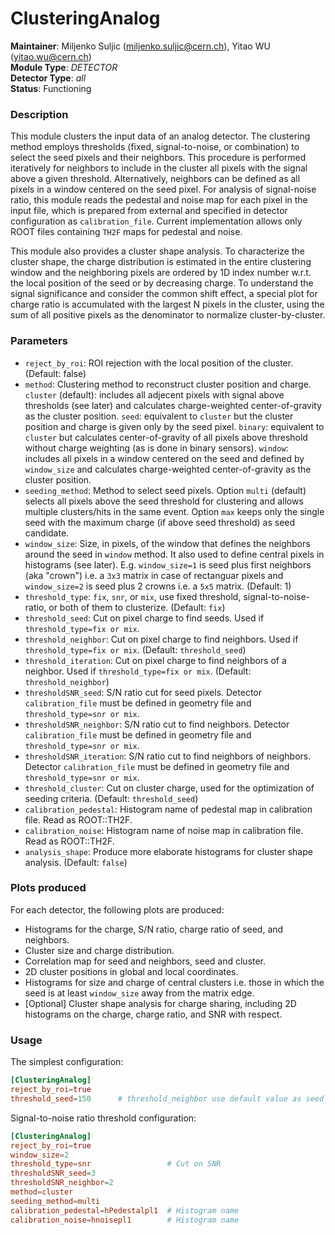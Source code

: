 # ClusteringAnalog
**Maintainer**: Miljenko Suljic (<miljenko.suljic@cern.ch>), Yitao WU (<yitao.wu@cern.ch>)  
**Module Type**: *DETECTOR*  
**Detector Type**: *all*  
**Status**: Functioning

### Description
This module clusters the input data of an analog detector.
The clustering method employs thresholds (fixed, signal-to-noise, or combination) to select the seed pixels and their neighbors. This procedure is performed iteratively for neighbors to include in the cluster all pixels with the signal above a given threshold. Alternatively, neighbors can be defined as all pixels in a window centered on the seed pixel.
For analysis of signal-noise ratio, this module reads the pedestal and noise map for each pixel in the input file, which is prepared from external and specified in detector configuration as `calibration_file`. Current implementation allows only ROOT files containing `TH2F` maps for pedestal and noise.

This module also provides a cluster shape analysis. To characterize the cluster shape, the charge distribution is estimated in the entire clustering window and the neighboring pixels are ordered by 1D index number w.r.t. the local position of the seed or by decreasing charge. To understand the signal significance and consider the common shift effect, a special plot for charge ratio is accumulated with the largest N pixels in the cluster, using the sum of all positive pixels as the denominator to normalize cluster-by-cluster.

### Parameters
* `reject_by_roi`: ROI rejection with the local position of the cluster. (Default: false)
* `method`: Clustering method to reconstruct cluster position and charge. `cluster` (default): includes all adjecent pixels with signal above thresholds (see later) and calculates charge-weighted center-of-gravity as the cluster position. `seed`: equivalent to `cluster` but the cluster position and charge is given only by the seed pixel. `binary`: equivalent to `cluster` but calculates center-of-gravity of all pixels above threshold without charge weighting (as is done in binary sensors). `window`: includes all pixels in a window centered on the seed and defined by `window_size` and calculates charge-weighted center-of-gravity as the cluster position.
* `seeding_method`: Method to select seed pixels. Option `multi`  (default) selects all pixels above the seed threshold for clustering and allows multiple clusters/hits in the same event. Option `max` keeps only the single seed with the maximum charge (if above seed threshold) as seed candidate.
* `window_size`: Size, in pixels, of the window that defines the neighbors around the seed in `window` method. It also used to define central pixels in histograms (see later). E.g. `window_size=1` is seed plus first neighbors (aka "crown") i.e. a `3x3` matrix in case of rectanguar pixels and `window_size=2` is seed plus 2 crowns i.e. a `5x5` matrix. (Default: 1)
* `threshold_type`: `fix`, `snr`, or `mix`, use fixed threshold, signal-to-noise-ratio, or both of them to clusterize. (Default: `fix`)
* `threshold_seed`: Cut on pixel charge to find seeds. Used if `threshold_type=fix or mix`.
* `threshold_neighbor`: Cut on pixel charge to find neighbors. Used if `threshold_type=fix or mix`. (Default: `threshold_seed`)
* `threshold_iteration`: Cut on pixel charge to find neighbors of a neighbor. Used if `threshold_type=fix or mix`. (Default: `threshold_neighbor`)
* `thresholdSNR_seed`: S/N ratio cut for seed pixels. Detector `calibration_file` must be defined in geometry file and `threshold_type=snr or mix`.
* `thresholdSNR_neighbor`: S/N ratio cut to find neighbors. Detector `calibration_file` must be defined in geometry file and `threshold_type=snr or mix`.
* `thresholdSNR_iteration`: S/N ratio cut to find neighbors of neighbors. Detector `calibration_file` must be defined in geometry file and `threshold_type=snr or mix`.
* `threshold_cluster`: Cut on cluster charge, used for the optimization of seeding criteria. (Default: `threshold_seed`)
* `calibration_pedestal`: Histogram name of pedestal map in calibration file. Read as ROOT::TH2F.
* `calibration_noise`: Histogram name of noise map in calibration file. Read as ROOT::TH2F.
* `analysis_shape`: Produce more elaborate histograms for cluster shape analysis. (Default: `false`)

### Plots produced
For each detector, the following plots are produced:

* Histograms for the charge, S/N ratio, charge ratio of seed, and neighbors.
* Cluster size and charge distribution.
* Correlation map for seed and neighbors, seed and cluster.
* 2D cluster positions in global and local coordinates.
* Histograms for size and charge of central clusters i.e. those in which the seed is at least `window_size` away from the matrix edge.
* [Optional] Cluster shape analysis for charge sharing, including 2D histograms on the charge, charge ratio, and SNR with respect.

### Usage
The simplest configuration:

```toml
[ClusteringAnalog]
reject_by_roi=true
threshold_seed=150      # threshold_neighbor use default value as seed
```

Signal-to-noise ratio threshold configuration:

```toml
[ClusteringAnalog]
reject_by_roi=true
window_size=2
threshold_type=snr                 # Cut on SNR
thresholdSNR_seed=3
thresholdSNR_neighbor=2
method=cluster
seeding_method=multi
calibration_pedestal=hPedestalpl1  # Histogram name
calibration_noise=hnoisepl1        # Histogram name
```
